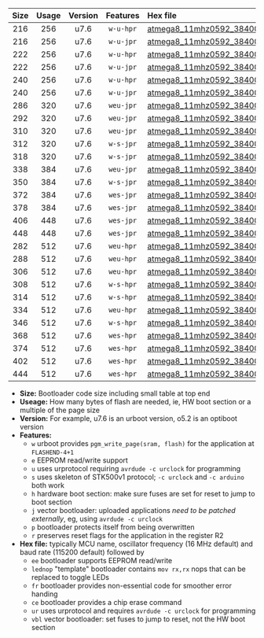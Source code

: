|Size|Usage|Version|Features|Hex file|
|:-:|:-:|:-:|:-:|:--|
|216|256|u7.6|`w-u-hpr`|[atmega8_11mhz0592_38400bps_ur.hex](https://raw.githubusercontent.com/stefanrueger/urboot/main//atmega8_11mhz0592_38400bps_ur.hex)|
|216|256|u7.6|`w-u-jpr`|[atmega8_11mhz0592_38400bps_ur_vbl.hex](https://raw.githubusercontent.com/stefanrueger/urboot/main//atmega8_11mhz0592_38400bps_ur_vbl.hex)|
|222|256|u7.6|`w-u-hpr`|[atmega8_11mhz0592_38400bps_lednop_ur.hex](https://raw.githubusercontent.com/stefanrueger/urboot/main//atmega8_11mhz0592_38400bps_lednop_ur.hex)|
|222|256|u7.6|`w-u-jpr`|[atmega8_11mhz0592_38400bps_lednop_ur_vbl.hex](https://raw.githubusercontent.com/stefanrueger/urboot/main//atmega8_11mhz0592_38400bps_lednop_ur_vbl.hex)|
|240|256|u7.6|`w-u-hpr`|[atmega8_11mhz0592_38400bps_lednop_fr_ur.hex](https://raw.githubusercontent.com/stefanrueger/urboot/main//atmega8_11mhz0592_38400bps_lednop_fr_ur.hex)|
|240|256|u7.6|`w-u-jpr`|[atmega8_11mhz0592_38400bps_lednop_fr_ur_vbl.hex](https://raw.githubusercontent.com/stefanrueger/urboot/main//atmega8_11mhz0592_38400bps_lednop_fr_ur_vbl.hex)|
|286|320|u7.6|`weu-jpr`|[atmega8_11mhz0592_38400bps_ee_ur_vbl.hex](https://raw.githubusercontent.com/stefanrueger/urboot/main//atmega8_11mhz0592_38400bps_ee_ur_vbl.hex)|
|292|320|u7.6|`weu-jpr`|[atmega8_11mhz0592_38400bps_ee_lednop_ur_vbl.hex](https://raw.githubusercontent.com/stefanrueger/urboot/main//atmega8_11mhz0592_38400bps_ee_lednop_ur_vbl.hex)|
|310|320|u7.6|`weu-jpr`|[atmega8_11mhz0592_38400bps_ee_lednop_fr_ur_vbl.hex](https://raw.githubusercontent.com/stefanrueger/urboot/main//atmega8_11mhz0592_38400bps_ee_lednop_fr_ur_vbl.hex)|
|312|320|u7.6|`w-s-jpr`|[atmega8_11mhz0592_38400bps_vbl.hex](https://raw.githubusercontent.com/stefanrueger/urboot/main//atmega8_11mhz0592_38400bps_vbl.hex)|
|318|320|u7.6|`w-s-jpr`|[atmega8_11mhz0592_38400bps_lednop_vbl.hex](https://raw.githubusercontent.com/stefanrueger/urboot/main//atmega8_11mhz0592_38400bps_lednop_vbl.hex)|
|338|384|u7.6|`weu-jpr`|[atmega8_11mhz0592_38400bps_ee_lednop_fr_ce_ur_vbl.hex](https://raw.githubusercontent.com/stefanrueger/urboot/main//atmega8_11mhz0592_38400bps_ee_lednop_fr_ce_ur_vbl.hex)|
|350|384|u7.6|`w-s-jpr`|[atmega8_11mhz0592_38400bps_lednop_fr_vbl.hex](https://raw.githubusercontent.com/stefanrueger/urboot/main//atmega8_11mhz0592_38400bps_lednop_fr_vbl.hex)|
|372|384|u7.6|`wes-jpr`|[atmega8_11mhz0592_38400bps_ee_vbl.hex](https://raw.githubusercontent.com/stefanrueger/urboot/main//atmega8_11mhz0592_38400bps_ee_vbl.hex)|
|378|384|u7.6|`wes-jpr`|[atmega8_11mhz0592_38400bps_ee_lednop_vbl.hex](https://raw.githubusercontent.com/stefanrueger/urboot/main//atmega8_11mhz0592_38400bps_ee_lednop_vbl.hex)|
|406|448|u7.6|`wes-jpr`|[atmega8_11mhz0592_38400bps_ee_lednop_fr_vbl.hex](https://raw.githubusercontent.com/stefanrueger/urboot/main//atmega8_11mhz0592_38400bps_ee_lednop_fr_vbl.hex)|
|448|448|u7.6|`wes-jpr`|[atmega8_11mhz0592_38400bps_ee_lednop_fr_ce_vbl.hex](https://raw.githubusercontent.com/stefanrueger/urboot/main//atmega8_11mhz0592_38400bps_ee_lednop_fr_ce_vbl.hex)|
|282|512|u7.6|`weu-hpr`|[atmega8_11mhz0592_38400bps_ee_ur.hex](https://raw.githubusercontent.com/stefanrueger/urboot/main//atmega8_11mhz0592_38400bps_ee_ur.hex)|
|288|512|u7.6|`weu-hpr`|[atmega8_11mhz0592_38400bps_ee_lednop_ur.hex](https://raw.githubusercontent.com/stefanrueger/urboot/main//atmega8_11mhz0592_38400bps_ee_lednop_ur.hex)|
|306|512|u7.6|`weu-hpr`|[atmega8_11mhz0592_38400bps_ee_lednop_fr_ur.hex](https://raw.githubusercontent.com/stefanrueger/urboot/main//atmega8_11mhz0592_38400bps_ee_lednop_fr_ur.hex)|
|308|512|u7.6|`w-s-hpr`|[atmega8_11mhz0592_38400bps.hex](https://raw.githubusercontent.com/stefanrueger/urboot/main//atmega8_11mhz0592_38400bps.hex)|
|314|512|u7.6|`w-s-hpr`|[atmega8_11mhz0592_38400bps_lednop.hex](https://raw.githubusercontent.com/stefanrueger/urboot/main//atmega8_11mhz0592_38400bps_lednop.hex)|
|334|512|u7.6|`weu-hpr`|[atmega8_11mhz0592_38400bps_ee_lednop_fr_ce_ur.hex](https://raw.githubusercontent.com/stefanrueger/urboot/main//atmega8_11mhz0592_38400bps_ee_lednop_fr_ce_ur.hex)|
|346|512|u7.6|`w-s-hpr`|[atmega8_11mhz0592_38400bps_lednop_fr.hex](https://raw.githubusercontent.com/stefanrueger/urboot/main//atmega8_11mhz0592_38400bps_lednop_fr.hex)|
|368|512|u7.6|`wes-hpr`|[atmega8_11mhz0592_38400bps_ee.hex](https://raw.githubusercontent.com/stefanrueger/urboot/main//atmega8_11mhz0592_38400bps_ee.hex)|
|374|512|u7.6|`wes-hpr`|[atmega8_11mhz0592_38400bps_ee_lednop.hex](https://raw.githubusercontent.com/stefanrueger/urboot/main//atmega8_11mhz0592_38400bps_ee_lednop.hex)|
|402|512|u7.6|`wes-hpr`|[atmega8_11mhz0592_38400bps_ee_lednop_fr.hex](https://raw.githubusercontent.com/stefanrueger/urboot/main//atmega8_11mhz0592_38400bps_ee_lednop_fr.hex)|
|444|512|u7.6|`wes-hpr`|[atmega8_11mhz0592_38400bps_ee_lednop_fr_ce.hex](https://raw.githubusercontent.com/stefanrueger/urboot/main//atmega8_11mhz0592_38400bps_ee_lednop_fr_ce.hex)|

- **Size:** Bootloader code size including small table at top end
- **Useage:** How many bytes of flash are needed, ie, HW boot section or a multiple of the page size
- **Version:** For example, u7.6 is an urboot version, o5.2 is an optiboot version
- **Features:**
  + `w` urboot provides `pgm_write_page(sram, flash)` for the application at `FLASHEND-4+1`
  + `e` EEPROM read/write support
  + `u` uses urprotocol requiring `avrdude -c urclock` for programming
  + `s` uses skeleton of STK500v1 protocol; `-c urclock` and `-c arduino` both work
  + `h` hardware boot section: make sure fuses are set for reset to jump to boot section
  + `j` vector bootloader: uploaded applications *need to be patched externally*, eg, using `avrdude -c urclock`
  + `p` bootloader protects itself from being overwritten
  + `r` preserves reset flags for the application in the register R2
- **Hex file:** typically MCU name, oscillator frequency (16 MHz default) and baud rate (115200 default) followed by
  + `ee` bootloader supports EEPROM read/write
  + `lednop` "template" bootloader contains `mov rx,rx` nops that can be replaced to toggle LEDs
  + `fr` bootloader provides non-essential code for smoother error handing
  + `ce` bootloader provides a chip erase command
  + `ur` uses urprotocol and requires `avrdude -c urclock` for programming
  + `vbl` vector bootloader: set fuses to jump to reset, not the HW boot section
